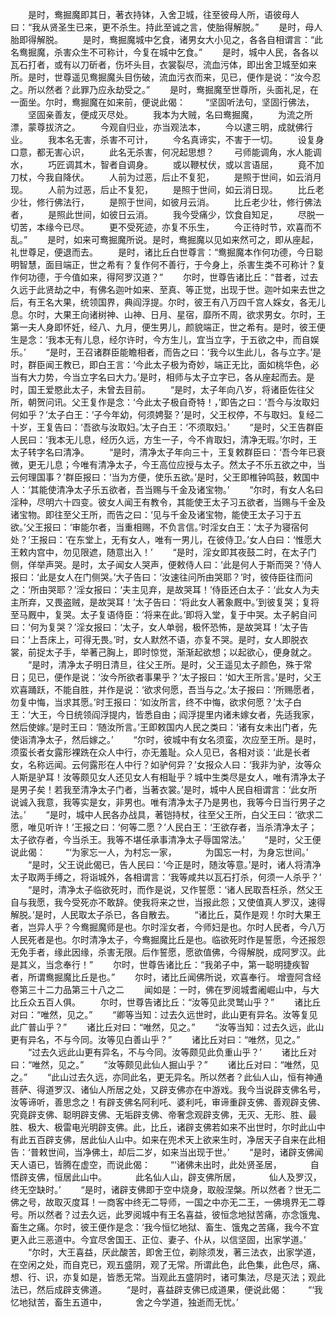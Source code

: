 <!-- { "loadSidebar": true } -->
　　是时，鸯掘魔即其日，著衣持钵，入舍卫城，往至彼母人所，语彼母人曰：“我从贤圣生已来，更不杀生。持此至诚之言，使胎得解脱。”
　　是时，母人胎即得解脱。
　　是时，鸯掘魔城中乞食，诸男女大小见之，各各自相谓言：“此名鸯掘魔，杀害众生不可称计，今复在城中乞食。”
　　是时，城中人民，各各以瓦石打者，或有以刀斫者，伤坏头目，衣裳裂尽，流血污体，即出舍卫城至如来所。是时，世尊遥见鸯掘魔头目伤破，流血污衣而来，见已，便作是说：“汝今忍之。所以然者？此罪乃应永劫受之。”
　　是时，鸯掘魔至世尊所，头面礼足，在一面坐。尔时，鸯掘魔在如来前，便说此偈：
　　“坚固听法句，坚固行佛法，
　　坚固亲善友，便成灭尽处。
　　我本为大贼，名曰鸯掘魔，
　　为流之所漂，蒙尊拔济之。
　　今观自归业，亦当观法本，
　　今以逮三明，成就佛行业。
　　我本名无害，杀害不可计，
　　今名真谛实，不害于一切。
　　设复身口意，都无害心识，
　　此名无杀害，何况起思想？
　　弓师能调角，水人能调水，
　　巧匠调其木，智者自调身。
　　或以鞭杖伏，或以言语屈，
　　竟不加刀杖，今我自降伏。
　　人前为过恶，后止不复犯，
　　是照于世间，如云消月现。
　　人前为过恶，后止不复犯，
　　是照于世间，如云消日现。
　　比丘老少壮，修行佛法行，
　　是照于世间，如彼月云消。
　　比丘老少壮，修行佛法者，
　　是照此世间，如彼日云消。
　　我今受痛少，饮食自知足，
　　尽脱一切苦，本缘今已尽。
　　更不受死迹，亦复不乐生，
　　今正待时节，欢喜而不乱。”
　　是时，如来可鸯掘魔所说。是时，鸯掘魔以见如来然可之，即从座起，礼世尊足，便退而去。
　　是时，诸比丘白世尊言：“鸯掘魔本作何功德，今日聪明智慧，面目端正，世之希有？复作何不善行，于今身上，杀害生类不可称计？复作何功德，于今值如来，得阿罗汉道？”
　　尔时，世尊告诸比丘：“昔者，过去久远于此贤劫之中，有佛名迦叶如来、至真、等正觉，出现于世。迦叶如来去世之后，有王名大果，统领国界，典阎浮提。尔时，彼王有八万四千宫人婇女，各无儿息。尔时，大果王向诸树神、山神、日月、星宿，靡所不周，欲求男女。尔时，王第一夫人身即怀妊，经八、九月，便生男儿，颜貌端正，世之希有。是时，彼王便生是念：‘我本无有儿息，经尔许时，今方生儿，宜当立字，于五欲之中，而自娱乐。’
　　“是时，王召诸群臣能瞻相者，而告之曰：‘我今以生此儿，各与立字。’是时，群臣闻王教已，即白王言：‘今此太子极为奇妙，端正无比，面如桃华色，必当有大力势，今当立字名曰大力。’是时，相师与太子立字已，各从座起而去。是时，国王爱愍此太子，未曾去目前。
　　“是时，太子年向八岁，将诸臣佐往父所，朝贺问讯。父王复作是念：‘今此太子极自奇特！，’即告之曰：‘吾今与汝取妇何如乎？’太子白王：‘子今年幼，何须娉娶？’是时，父王权停，不与取妇。复经二十岁，王复告曰：‘吾欲与汝取妇。’太子白王：‘不须取妇。’
　　“是时，父王告群臣人民曰：‘我本无儿息，经历久远，方生一子，今不肯取妇，清净无瑕。’尔时，王太子转字名曰清净。
　　“是时，清净太子年向三十，王复敕群臣曰：‘吾今年已衰微，更无儿息；今唯有清净太子，今王高位应授与太子。然太子不乐五欲之中，当云何理国事？’群臣报曰：‘当为方便，使乐五欲。’是时，父王即椎钟鸣鼓，敕国中人：‘其能使清净太子乐五欲者，吾当赐与千金及诸宝物。’
　　“尔时，有女人名曰淫种，尽明六十四变。彼女人闻王有教令，其能使王太子习五欲者，当赐与千金及诸宝物。即往至父王所，而告之曰：‘见与千金及诸宝物，能使王太子习于五欲。’父王报曰：‘审能尔者，当重相赐，不负言信。’时淫女白王：‘太子为寝宿何处？’王报曰：‘在东堂上，无有女人，唯有一男儿，在彼侍卫。’女人白曰：‘惟愿大王敕内宫中，勿见限遮，随意出入！’
　　“是时，淫女即其夜鼓二时，在太子门侧，佯举声哭。是时，太子闻女人哭声，便敕侍人曰：‘此是何人于斯而哭？’侍人报曰：‘此是女人在门侧哭。’大子告曰：‘汝速往问所由哭耶？’时，彼侍臣往而问之：‘所由哭耶？’淫女报曰：‘夫主见弃，是故哭耳！’侍臣还白太子：‘此女人为夫主所弃，又畏盗贼，是故哭耳！’太子告曰：‘将此女人著象厩中。’到彼复哭；复将至马厩中，复哭。太子复语侍臣：‘将来在此。’即将入堂，复于中哭。太子躬自问曰：‘何为复哭？’淫女报曰：‘太子，女人单弱，极怀恐怖，是故哭耳！’太子告曰：‘上吾床上，可得无畏。’时，女人默然不语，亦复不哭。是时，女人即脱衣裳，前捉太子手，举著己胸上，即时惊觉，渐渐起欲想；以起欲心，便身就之。
　　“是时，清净太子明日清旦，往父王所。是时，父王遥见太子颜色，殊于常日；见已，便作是说：‘汝今所欲者事果乎？’太子报曰：‘如大王所言。’是时，父王欢喜踊跃，不能自胜，并作是说：‘欲求何愿，吾当与之。’太子报曰：‘所赐愿者，勿复中悔，当求其愿。’时王报曰：‘如汝所言，终不中悔，欲求何愿？’太子白王：‘大王，今日统领阎浮提内，皆悉自由；阎浮提里内诸未嫁女者，先适我家，然后使嫁。’是时王曰：‘随汝所言。’王即敕国内人民之类曰：‘诸有女未出门者，先使诣清净太子，然后嫁之。’
　　“尔时，彼城中有女名须蛮，次应至王所。是时，须蛮长者女露形裸跣在众人中行，亦无羞耻。众人见已，各相对谈：‘此是长者女，名称远闻。云何露形在人中行？如驴何异？’女报众人曰：‘我非为驴，汝等众人斯是驴耳！汝等颇见女人还见女人有相耻乎？城中生类尽是女人，唯有清净太子是男子矣！若我至清净太子门者，当著衣裳。’是时，城中人民自相谓言：‘此女所说诚入我意，我等实是女，非男也。唯有清净太子乃是男也，我等今日当行男子之法。’
　　“是时，城中人民各办战具，著铠持杖，往至父王所，白父王曰：‘欲求二愿，唯见听许！’王报之曰：‘何等二愿？’人民白王：‘王欲存者，当杀清净太子；太子欲存者，今当杀王。我等不堪任承事清净太子辱国常法。’
　　“是时，父王便说此偈：
　　“‘为家忘一人，为村忘一家，
　　　为国忘一村，为身忘世间。’
　　“是时，父王说此偈已，告人民曰：‘今正是时，随汝等意。’是时，诸人将清净太子取两手缚之，将诣城外，各相谓言：‘我等咸共以瓦石打杀，何须一人杀乎？’
　　“是时，清净太子临欲死时，而作是说，又作誓愿：‘诸人民取吾枉杀，然父王自与我愿，我今受死亦不敢辞。使我将来之世，当报此怨；又使值真人罗汉，速得解脱。’是时，人民取太子杀已，各自散去。
　　“诸比丘，莫作是观！尔时大果王者，岂异人乎？今鸯掘魔师是也。尔时淫女者，今师妇是也。尔时人民者，今八万人民死者是也。尔时清净太子，今鸯掘魔比丘是也。临欲死时作是誓愿，今还报怨无免手者，缘此因缘，杀害无限。后作誓愿，愿欲值佛，今得解脱，成阿罗汉。此是其义，当念奉行！”
　　尔时，世尊告诸比丘：“我弟子中，第一聪明捷疾智者，所谓鸯掘魔比丘是也。”
　　尔时，诸比丘闻佛所说，欢喜奉行。
增壹阿含经卷第三十二力品第三十八之二
　　闻如是：一时，佛在罗阅城耆阇崛山中，与大比丘众五百人俱。
　　尔时，世尊告诸比丘：“汝等见此灵鹫山乎？”
　　诸比丘对曰：“唯然，见之。”
　　“卿等当知：过去久远世时，此山更有异名。汝等复见此广普山乎？”
　　诸比丘对曰：“唯然，见之。”
　　“汝等当知：过去久远，此山更有异名，不与今同。汝等见白善山乎？”
　　诸比丘对曰：“唯然，见之。”
　　“过去久远此山更有异名，不与今同。汝等颇见此负重山乎？’
　　诸比丘对曰：“唯然，见之。”
　　“汝等颇见此仙人掘山乎？”
　　诸比丘对曰：“唯然，见之。”
　　“此山过去久远，亦同此名，更无异名。所以然者？此仙人山，恒有神通菩萨、得道罗汉、诸仙人所居之处，又辟支佛亦在中游戏。我今当说辟支佛名号，汝等谛听，善思念之！有辟支佛名阿利吒、婆利吒，审谛重辟支佛、善观辟支佛、究竟辟支佛、聪明辟支佛、无垢辟支佛、帝奢念观辟支佛，无灭、无形、胜、最胜、极大、极雷电光明辟支佛。此，比丘，诸辟支佛若如来不出世时，尔时此山中有此五百辟支佛，居此仙人山中。如来在兜术天上欲来生时，净居天子自来在此相告：‘普敕世间，当净佛土，却后二岁，如来当出现于世。’
　　“是时，诸辟支佛闻天人语已，皆腾在虚空，而说此偈：
　　“‘诸佛未出时，此处贤圣居，
　　　自悟辟支佛，恒居此山中。
　　　此名仙人山，辟支佛所居，
　　　仙人及罗汉，终无空缺时。’
　　“是时，诸辟支佛即于空中烧身，取般涅槃。所以然者？世无二佛之号，故取灭度耳！一商客中终无二导师，一国之中亦无二王，一佛境界无二尊号。所以然者？过去久远，此罗阅城中有王名喜益，彼恒念地狱苦痛，亦念饿鬼、畜生之痛。尔时，彼王便作是念：‘我今恒忆地狱、畜生、饿鬼之苦痛，我今不宜更入此三恶道中。今宜尽舍国王、正位、妻子、仆从，以信坚固，出家学道。’
　　“尔时，大王喜益，厌此酸苦，即舍王位，剃除须发，著三法衣，出家学道，在空闲之处，而自克已，观五盛阴，观了无常。所谓此色，此色集，此色尽，痛、想、行、识，亦复如是，皆悉无常。当观此五盛阴时，诸可集法，尽是灭法；观此法已，然后成辟支佛道。
　　“是时，喜益辟支佛已成道果，便说此偈：
　　“‘我忆地狱苦，畜生五道中，
　　　舍之今学道，独逝而无忧。’
